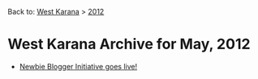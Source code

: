 Back to: [West Karana](/posts/westkarana.md) > [2012](/posts/2012/westkarana.md)
# West Karana Archive for May, 2012

* [Newbie Blogger Initiative goes live!](10206.md)
